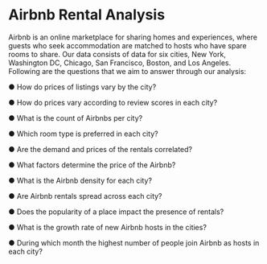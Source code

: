 # Airbnb Rental Analysis

Airbnb is an online marketplace for sharing homes and experiences, where
guests who seek accommodation are matched to hosts who have spare rooms to share. Our data consists of
data for six cities, New York, Washington DC, Chicago, San Francisco, Boston, and Los Angeles.
Following are the questions that we aim to answer through our analysis:

● How do prices of listings vary by the city?

● How do prices vary according to review scores in each city?

● What is the count of Airbnbs per city?

● Which room type is preferred in each city?

● Are the demand and prices of the rentals correlated?

● What factors determine the price of the Airbnb?

● What is the Airbnb density for each city?

● Are Airbnb rentals spread across each city?

● Does the popularity of a place impact the presence of rentals?

● What is the growth rate of new Airbnb hosts in the cities?

● During which month the highest number of people join Airbnb as hosts in each city?


